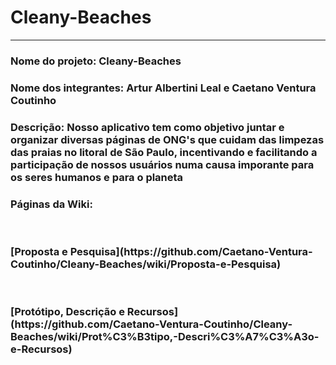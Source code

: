 # Cleany-Beaches
<html lang: pt-br>
<hr>
<h3>Nome do projeto: Cleany-Beaches</h3>

<h3>Nome dos integrantes: Artur Albertini Leal e Caetano Ventura Coutinho</h3>

<h3>Descrição: Nosso aplicativo tem como objetivo juntar e organizar diversas páginas de ONG's que cuidam das limpezas das praias no litoral de São Paulo, incentivando e facilitando a participação de nossos usuários numa causa imporante para os seres humanos e para o planeta<h3>

<h3>Páginas da Wiki:</h3>
<br>
<h3>[Proposta e Pesquisa](https://github.com/Caetano-Ventura-Coutinho/Cleany-Beaches/wiki/Proposta-e-Pesquisa) </h3>
<br>
<h3>[Protótipo, Descrição e Recursos](https://github.com/Caetano-Ventura-Coutinho/Cleany-Beaches/wiki/Prot%C3%B3tipo,-Descri%C3%A7%C3%A3o-e-Recursos) </h3>
